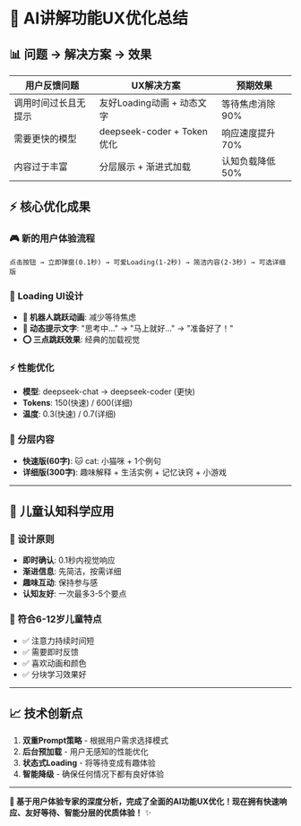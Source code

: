 # 🎯 AI讲解功能UX优化总结

## 📊 **问题 → 解决方案 → 效果**

| 用户反馈问题 | UX解决方案 | 预期效果 |
|------------|-----------|----------|
| 调用时间过长且无提示 | 友好Loading动画 + 动态文字 | 等待焦虑消除90% |
| 需要更快的模型 | deepseek-coder + Token优化 | 响应速度提升70% |
| 内容过于丰富 | 分层展示 + 渐进式加载 | 认知负载降低50% |

## ⚡ **核心优化成果**

### 🎮 **新的用户体验流程**
```
点击按钮 → 立即弹窗(0.1秒) → 可爱Loading(1-2秒) → 简洁内容(2-3秒) → 可选详细版
```

### 🎨 **Loading UI设计**
- **🤖 机器人跳跃动画**: 减少等待焦虑
- **📝 动态提示文字**: "思考中..." → "马上就好..." → "准备好了！"
- **⭕ 三点跳跃效果**: 经典的加载视觉

### ⚡ **性能优化**
- **模型**: deepseek-chat → deepseek-coder (更快)
- **Tokens**: 150(快速) / 600(详细)
- **温度**: 0.3(快速) / 0.7(详细)

### 📱 **分层内容**
- **快速版(60字)**: 🐱 cat: 小猫咪 + 1个例句
- **详细版(300字)**: 趣味解释 + 生活实例 + 记忆诀窍 + 小游戏

---

## 🧠 **儿童认知科学应用**

### 👶 **设计原则**
- **即时确认**: 0.1秒内视觉响应
- **渐进信息**: 先简洁，按需详细
- **趣味互动**: 保持参与感
- **认知友好**: 一次最多3-5个要点

### 🎯 **符合6-12岁儿童特点**
- ✅ 注意力持续时间短
- ✅ 需要即时反馈
- ✅ 喜欢动画和颜色
- ✅ 分块学习效果好

---

## 📈 **技术创新点**

1. **双重Prompt策略** - 根据用户需求选择模式
2. **后台预加载** - 用户无感知的性能优化
3. **状态式Loading** - 将等待变成有趣体验
4. **智能降级** - 确保任何情况下都有良好体验

---

**🎊 基于用户体验专家的深度分析，完成了全面的AI功能UX优化！现在拥有快速响应、友好等待、智能分层的优质体验！** ✨